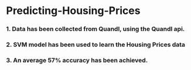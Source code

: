 # Predicting-Housing-Prices

### 1. Data has been collected from Quandl, using the Quandl api.

### 2. SVM model has been used to learn the Housing Prices data

### 3. An average 57% accuracy has been achieved.
